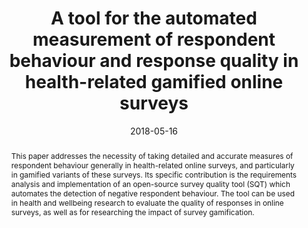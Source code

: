 ---
abstract: This paper addresses the necessity of taking detailed and accurate measures
  of respondent behaviour generally in health-related online surveys, and particularly
  in gamified variants of these surveys. Its specific contribution is the requirements
  analysis and implementation of an open-source survey quality tool (SQT) which automates
  the detection of negative respondent behaviour. The tool can be used in health and
  wellbeing research to evaluate the quality of responses in online surveys, as well
  as for researching the impact of survey gamification.
authors:
- Christoph Wimmer
- Stefan Biegler
- Johannes Harms
- Karin Kappel
- Thomas Grechenig
date: '2018-05-16'
featured: false
publication_types:
- '0'
publishDate: '2018-05-16'
title: A tool for the automated measurement of respondent behaviour and response quality
  in health-related gamified online surveys
url_pdf: ''
---